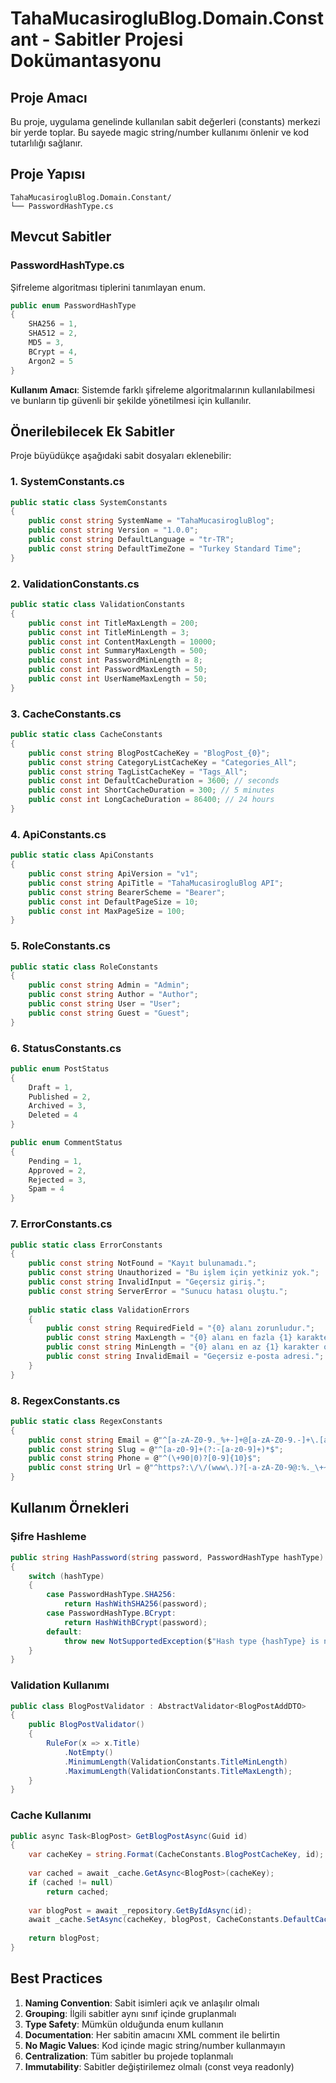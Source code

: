 # TahaMucasirogluBlog.Domain.Constant - Sabitler Projesi Dokümantasyonu

## Proje Amacı

Bu proje, uygulama genelinde kullanılan sabit değerleri (constants) merkezi bir yerde toplar. Bu sayede magic string/number kullanımı önlenir ve kod tutarlılığı sağlanır.

## Proje Yapısı

```
TahaMucasirogluBlog.Domain.Constant/
└── PasswordHashType.cs
```

## Mevcut Sabitler

### PasswordHashType.cs

Şifreleme algoritması tiplerini tanımlayan enum.

```csharp
public enum PasswordHashType
{
    SHA256 = 1,
    SHA512 = 2,
    MD5 = 3,
    BCrypt = 4,
    Argon2 = 5
}
```

**Kullanım Amacı**: Sistemde farklı şifreleme algoritmalarının kullanılabilmesi ve bunların tip güvenli bir şekilde yönetilmesi için kullanılır.

## Önerilebilecek Ek Sabitler

Proje büyüdükçe aşağıdaki sabit dosyaları eklenebilir:

### 1. SystemConstants.cs
```csharp
public static class SystemConstants
{
    public const string SystemName = "TahaMucasirogluBlog";
    public const string Version = "1.0.0";
    public const string DefaultLanguage = "tr-TR";
    public const string DefaultTimeZone = "Turkey Standard Time";
}
```

### 2. ValidationConstants.cs
```csharp
public static class ValidationConstants
{
    public const int TitleMaxLength = 200;
    public const int TitleMinLength = 3;
    public const int ContentMaxLength = 10000;
    public const int SummaryMaxLength = 500;
    public const int PasswordMinLength = 8;
    public const int PasswordMaxLength = 50;
    public const int UserNameMaxLength = 50;
}
```

### 3. CacheConstants.cs
```csharp
public static class CacheConstants
{
    public const string BlogPostCacheKey = "BlogPost_{0}";
    public const string CategoryListCacheKey = "Categories_All";
    public const string TagListCacheKey = "Tags_All";
    public const int DefaultCacheDuration = 3600; // seconds
    public const int ShortCacheDuration = 300; // 5 minutes
    public const int LongCacheDuration = 86400; // 24 hours
}
```

### 4. ApiConstants.cs
```csharp
public static class ApiConstants
{
    public const string ApiVersion = "v1";
    public const string ApiTitle = "TahaMucasirogluBlog API";
    public const string BearerScheme = "Bearer";
    public const int DefaultPageSize = 10;
    public const int MaxPageSize = 100;
}
```

### 5. RoleConstants.cs
```csharp
public static class RoleConstants
{
    public const string Admin = "Admin";
    public const string Author = "Author";
    public const string User = "User";
    public const string Guest = "Guest";
}
```

### 6. StatusConstants.cs
```csharp
public enum PostStatus
{
    Draft = 1,
    Published = 2,
    Archived = 3,
    Deleted = 4
}

public enum CommentStatus
{
    Pending = 1,
    Approved = 2,
    Rejected = 3,
    Spam = 4
}
```

### 7. ErrorConstants.cs
```csharp
public static class ErrorConstants
{
    public const string NotFound = "Kayıt bulunamadı.";
    public const string Unauthorized = "Bu işlem için yetkiniz yok.";
    public const string InvalidInput = "Geçersiz giriş.";
    public const string ServerError = "Sunucu hatası oluştu.";
    
    public static class ValidationErrors
    {
        public const string RequiredField = "{0} alanı zorunludur.";
        public const string MaxLength = "{0} alanı en fazla {1} karakter olabilir.";
        public const string MinLength = "{0} alanı en az {1} karakter olmalıdır.";
        public const string InvalidEmail = "Geçersiz e-posta adresi.";
    }
}
```

### 8. RegexConstants.cs
```csharp
public static class RegexConstants
{
    public const string Email = @"^[a-zA-Z0-9._%+-]+@[a-zA-Z0-9.-]+\.[a-zA-Z]{2,}$";
    public const string Slug = @"^[a-z0-9]+(?:-[a-z0-9]+)*$";
    public const string Phone = @"^(\+90|0)?[0-9]{10}$";
    public const string Url = @"^https?:\/\/(www\.)?[-a-zA-Z0-9@:%._\+~#=]{2,256}\.[a-z]{2,6}\b([-a-zA-Z0-9@:%_\+.~#?&//=]*)$";
}
```

## Kullanım Örnekleri

### Şifre Hashleme
```csharp
public string HashPassword(string password, PasswordHashType hashType)
{
    switch (hashType)
    {
        case PasswordHashType.SHA256:
            return HashWithSHA256(password);
        case PasswordHashType.BCrypt:
            return HashWithBCrypt(password);
        default:
            throw new NotSupportedException($"Hash type {hashType} is not supported.");
    }
}
```

### Validation Kullanımı
```csharp
public class BlogPostValidator : AbstractValidator<BlogPostAddDTO>
{
    public BlogPostValidator()
    {
        RuleFor(x => x.Title)
            .NotEmpty()
            .MinimumLength(ValidationConstants.TitleMinLength)
            .MaximumLength(ValidationConstants.TitleMaxLength);
    }
}
```

### Cache Kullanımı
```csharp
public async Task<BlogPost> GetBlogPostAsync(Guid id)
{
    var cacheKey = string.Format(CacheConstants.BlogPostCacheKey, id);
    
    var cached = await _cache.GetAsync<BlogPost>(cacheKey);
    if (cached != null)
        return cached;
    
    var blogPost = await _repository.GetByIdAsync(id);
    await _cache.SetAsync(cacheKey, blogPost, CacheConstants.DefaultCacheDuration);
    
    return blogPost;
}
```

## Best Practices

1. **Naming Convention**: Sabit isimleri açık ve anlaşılır olmalı
2. **Grouping**: İlgili sabitler aynı sınıf içinde gruplanmalı
3. **Type Safety**: Mümkün olduğunda enum kullanın
4. **Documentation**: Her sabitin amacını XML comment ile belirtin
5. **No Magic Values**: Kod içinde magic string/number kullanmayın
6. **Centralization**: Tüm sabitler bu projede toplanmalı
7. **Immutability**: Sabitler değiştirilemez olmalı (const veya readonly)